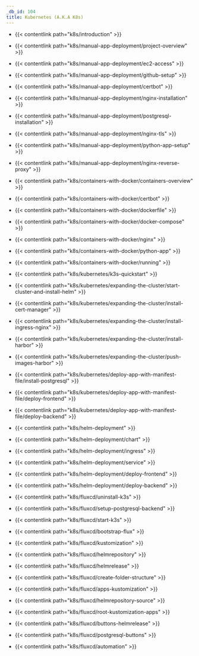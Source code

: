 ```yaml
---
_db_id: 104
title: Kubernetes (A.K.A K8s)
---
```


- {{< contentlink path="k8s/introduction" >}}

- {{< contentlink path="k8s/manual-app-deployment/project-overview" >}}
- {{< contentlink path="k8s/manual-app-deployment/ec2-access" >}}
- {{< contentlink path="k8s/manual-app-deployment/github-setup" >}}
- {{< contentlink path="k8s/manual-app-deployment/certbot" >}}
- {{< contentlink path="k8s/manual-app-deployment/nginx-installation" >}}
- {{< contentlink path="k8s/manual-app-deployment/postgresql-installation" >}}
- {{< contentlink path="k8s/manual-app-deployment/nginx-tls" >}}
- {{< contentlink path="k8s/manual-app-deployment/python-app-setup" >}}
- {{< contentlink path="k8s/manual-app-deployment/nginx-reverse-proxy" >}}

- {{< contentlink path="k8s/containers-with-docker/containers-overview" >}}
- {{< contentlink path="k8s/containers-with-docker/certbot" >}}
- {{< contentlink path="k8s/containers-with-docker/dockerfile" >}}
- {{< contentlink path="k8s/containers-with-docker/docker-compose" >}}
- {{< contentlink path="k8s/containers-with-docker/nginx" >}}
- {{< contentlink path="k8s/containers-with-docker/python-app" >}}
- {{< contentlink path="k8s/containers-with-docker/running" >}}

- {{< contentlink path="k8s/kubernetes/k3s-quickstart" >}}

- {{< contentlink path="k8s/kubernetes/expanding-the-cluster/start-cluster-and-install-helm" >}}
- {{< contentlink path="k8s/kubernetes/expanding-the-cluster/install-cert-manager" >}}
- {{< contentlink path="k8s/kubernetes/expanding-the-cluster/install-ingress-nginx" >}}
- {{< contentlink path="k8s/kubernetes/expanding-the-cluster/install-harbor" >}}
- {{< contentlink path="k8s/kubernetes/expanding-the-cluster/push-images-harbor" >}}

- {{< contentlink path="k8s/kubernetes/deploy-app-with-manifest-file/install-postgresql" >}}
- {{< contentlink path="k8s/kubernetes/deploy-app-with-manifest-file/deploy-frontend" >}}
- {{< contentlink path="k8s/kubernetes/deploy-app-with-manifest-file/deploy-backend" >}}

- {{< contentlink path="k8s/helm-deployment" >}}
- {{< contentlink path="k8s/helm-deployment/chart" >}}
- {{< contentlink path="k8s/helm-deployment/ingress" >}}
- {{< contentlink path="k8s/helm-deployment/service" >}}
- {{< contentlink path="k8s/helm-deployment/deploy-frontend" >}}
- {{< contentlink path="k8s/helm-deployment/deploy-backend" >}}

- {{< contentlink path="k8s/fluxcd/uninstall-k3s" >}}
- {{< contentlink path="k8s/fluxcd/setup-postgresql-backend" >}}
- {{< contentlink path="k8s/fluxcd/start-k3s" >}}
- {{< contentlink path="k8s/fluxcd/bootstrap-flux" >}}
- {{< contentlink path="k8s/fluxcd/kustomization" >}}
- {{< contentlink path="k8s/fluxcd/helmrepository" >}}
- {{< contentlink path="k8s/fluxcd/helmrelease" >}}
- {{< contentlink path="k8s/fluxcd/create-folder-structure" >}}
- {{< contentlink path="k8s/fluxcd/apps-kustomization" >}}
- {{< contentlink path="k8s/fluxcd/helmrepository-source" >}}
- {{< contentlink path="k8s/fluxcd/root-kustomization-apps" >}}
- {{< contentlink path="k8s/fluxcd/buttons-helmrelease" >}}
- {{< contentlink path="k8s/fluxcd/postgresql-buttons" >}}
- {{< contentlink path="k8s/fluxcd/automation" >}}